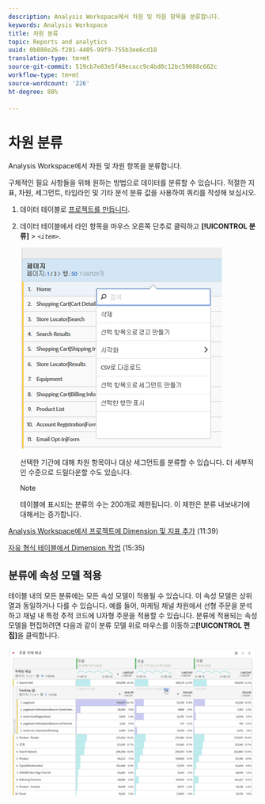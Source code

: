 ```yaml
---
description: Analysis Workspace에서 차원 및 차원 항목을 분류합니다.
keywords: Analysis Workspace
title: 차원 분류
topic: Reports and analytics
uuid: 0b888e26-f201-4405-99f9-755b3ee6cd18
translation-type: tm+mt
source-git-commit: 519cb7e83e5f49ecacc9c4bd0c12bc59088c662c
workflow-type: tm+mt
source-wordcount: '226'
ht-degree: 88%

---
```



# 차원 분류

Analysis Workspace에서 차원 및 차원 항목을 분류합니다.

구체적인 필요 사항들을 위해 원하는 방법으로 데이터를 분류할 수 있습니다. 적절한 지표, 차원, 세그먼트, 타임라인 및 기타 분석 분류 값을 사용하여 쿼리를 작성해 보십시오.

1. 데이터 테이블로 [프로젝트를 만듭니다](/help/analyze/analysis-workspace/home.md).
1. 데이터 테이블에서 라인 항목을 마우스 오른쪽 단추로 클릭하고 **[!UICONTROL 분류]** > *`<item>`*.

   ![단계 결과](assets/fa_data_table_actions.png)

   선택한 기간에 대해 차원 항목이나 대상 세그먼트를 분류할 수 있습니다. 더 세부적인 수준으로 드릴다운할 수도 있습니다.

   >[!NOTE]
   >
   >테이블에 표시되는 분류의 수는 200개로 제한됩니다. 이 제한은 분류 내보내기에 대해서는 증가합니다.

[Analysis Workspace에서 프로젝트에 Dimension 및 지표 추가](https://docs.adobe.com/content/help/en/analytics-learn/tutorials/analysis-workspace/metrics/adding-dimensions-and-metrics-to-your-project-in-analysis-workspace.html) (11:39)

[자유 형식 테이블에서 Dimension 작업](https://docs.adobe.com/content/help/en/analytics-learn/tutorials/analysis-workspace/building-freeform-tables/working-with-dimensions-in-a-freeform-table.html) (15:35)

## 분류에 속성 모델 적용

테이블 내의 모든 분류에는 모든 속성 모델이 적용될 수 있습니다. 이 속성 모델은 상위 열과 동일하거나 다를 수 있습니다. 예를 들어, 마케팅 채널 차원에서 선형 주문을 분석하고 채널 내 특정 추적 코드에 U자형 주문을 적용할 수 있습니다. 분류에 적용되는 속성 모델을 편집하려면 다음과 같이 분류 모델 위로 마우스를 이동하고&#x200B;**[!UICONTROL 편집]**&#x200B;을 클릭합니다.

![분류 설정](assets/breakdown_settings.png)
